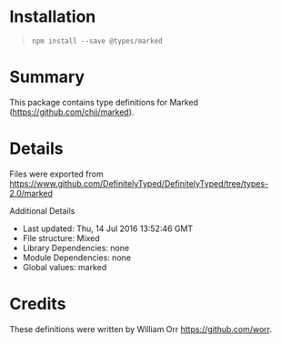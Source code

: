 # Installation
> `npm install --save @types/marked`

# Summary
This package contains type definitions for Marked (https://github.com/chjj/marked).

# Details
Files were exported from https://www.github.com/DefinitelyTyped/DefinitelyTyped/tree/types-2.0/marked

Additional Details
 * Last updated: Thu, 14 Jul 2016 13:52:46 GMT
 * File structure: Mixed
 * Library Dependencies: none
 * Module Dependencies: none
 * Global values: marked

# Credits
These definitions were written by William Orr <https://github.com/worr>.
